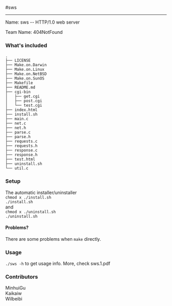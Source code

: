 #sws

------------
  
  
  

 Name: sws -- HTTP/1.0 web server
  
  Team Name: 404NotFound
  
### What's included
  

 ```
 .
 ├── LICENSE       
 ├── Make.on.Darwin
 ├── Make.on.Linux
 ├── Make.on.NetBSD
 ├── Make.on.SunOS
 ├── Makefile
 ├── README.md
 ├── cgi-bin
 │   ├── get.cgi
 │   ├── post.cgi
 │   └── test.cgi
 ├── index.html
 ├── install.sh
 ├── main.c
 ├── net.c
 ├── net.h
 ├── parse.c
 ├── parse.h
 ├── requests.c
 ├── requests.h
 ├── response.c
 ├── response.h
 ├── test.html
 ├── uninstall.sh
 └── util.c
 ```
 
### Setup
 
 The automatic installer/uninstaller  
 `chmod x ./install.sh`  
 `./install.sh`  
 and   
 `chmod x ./uninstall.sh`  
 `./uninstall.sh`
 
#### Problems?   
 There are some problems when `make` directly.
 
### Usage
 
 `./sws -h` to get usage info.
 More, check sws.1.pdf
 
### Contributors
 MinhuiGu  
 Kaikaiw  
 Wilbeibi  